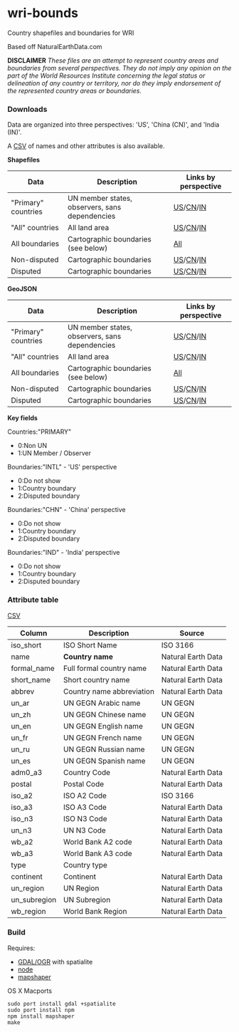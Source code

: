 # wri-bounds
Country shapefiles and boundaries for WRI

Based off NaturalEarthData.com

**DISCLAIMER** _These files are an attempt to represent country areas and boundaries from several perspectives. They do not imply any opinion on the part of the World Resources Institute concerning the legal status or delineation of any country or territory, nor do they imply endorsement of the represented country areas or boundaries._

### Downloads

Data are organized into three perspectives: 'US', 'China (CN)', and 'India (IN)'.

A [CSV](https://github.com/wri/wri-bounds/blob/master/countries.csv) of names and other attributes is also available.

**Shapefiles**

Data | Description | Links by perspective
------ | ------ | ------
"Primary" countries | UN member states, observers, sans dependencies | [US](https://github.com/wri/wri-bounds/blob/master/dist/all_primary_countries.zip?raw=true)/[CN](https://github.com/wri/wri-bounds/blob/master/dist/cn_primary_countries.zip?raw=true)/[IN](https://github.com/wri/wri-bounds/blob/master/dist/in_primary_countries.zip?raw=true)
"All" countries | All land area | [US](https://github.com/wri/wri-bounds/blob/master/dist/all_countries.zip?raw=true)/[CN](https://github.com/wri/wri-bounds/blob/master/dist/cn_countries.zip?raw=true)/[IN](https://github.com/wri/wri-bounds/blob/master/dist/in_countries.zip?raw=true)
All boundaries | Cartographic boundaries (see below) | [All](https://github.com/wri/wri-bounds/blob/master/dist/all_bounds.zip?raw=true)
Non-disputed | Cartographic boundaries | [US](https://github.com/wri/wri-bounds/blob/master/dist/intl_country_bounds.zip?raw=true)/[CN](https://github.com/wri/wri-bounds/blob/master/dist/cn_country_bounds.zip?raw=true)/[IN](https://github.com/wri/wri-bounds/blob/master/dist/in_country_bounds.zip?raw=true)
Disputed | Cartographic boundaries | [US](https://github.com/wri/wri-bounds/blob/master/dist/intl_disputed_bounds.zip?raw=true)/[CN](https://github.com/wri/wri-bounds/blob/master/dist/cn_disputed_bounds.zip?raw=true)/[IN](https://github.com/wri/wri-bounds/blob/master/dist/in_disputed_bounds.zip?raw=true)

**GeoJSON**

Data | Description | Links by perspective
------ | ------ | ------
"Primary" countries | UN member states, observers, sans dependencies | [US](https://github.com/wri/wri-bounds/blob/master/dist/all_primary_countries.geojson?raw=true)/[CN](https://github.com/wri/wri-bounds/blob/master/dist/cn_primary_countries.geojson?raw=true)/[IN](https://github.com/wri/wri-bounds/blob/master/dist/in_primary_countries.geojson?raw=true)
"All" countries | All land area | [US](https://github.com/wri/wri-bounds/blob/master/dist/all_countries.geojson?raw=true)/[CN](https://github.com/wri/wri-bounds/blob/master/dist/cn_countries.geojson?raw=true)/[IN](https://github.com/wri/wri-bounds/blob/master/dist/in_countries.geojson?raw=true)
All boundaries | Cartographic boundaries (see below) | [All](https://github.com/wri/wri-bounds/blob/master/dist/all_bounds.geojson?raw=true)
Non-disputed | Cartographic boundaries | [US](https://github.com/wri/wri-bounds/blob/master/dist/intl_country_boundaries.geojson?raw=true)/[CN](https://github.com/wri/wri-bounds/blob/master/dist/cn_country_boundaries.geojson?raw=true)/[IN](https://github.com/wri/wri-bounds/blob/master/dist/in_country_boundaries.geojson?raw=true)
Disputed | Cartographic boundaries | [US](https://github.com/wri/wri-bounds/blob/master/dist/intl_disputed_boundaries.geojson?raw=true)/[CN](https://github.com/wri/wri-bounds/blob/master/dist/cn_disputed_boundaries.geojson?raw=true)/[IN](https://github.com/wri/wri-bounds/blob/master/dist/in_disputed_boundaries.geojson?raw=true)

**Key fields**

Countries:"PRIMARY"
- 0:Non UN
- 1:UN Member / Observer

Boundaries:"INTL" - 'US' perspective
- 0:Do not show
- 1:Country boundary
- 2:Disputed boundary

Boundaries:"CHN" - 'China' perspective
- 0:Do not show
- 1:Country boundary
- 2:Disputed boundary

Boundaries:"IND" - 'India' perspective
- 0:Do not show
- 1:Country boundary
- 2:Disputed boundary

### Attribute table
[CSV](https://github.com/wri/wri-bounds/blob/master/dist/countries.csv)

Column | Description | Source
------ | ------ | ------
iso_short | ISO Short Name | ISO 3166
name | **Country name** | Natural Earth Data
formal\_name | Full formal country name | Natural Earth Data
short\_name | Short country name | Natural Earth Data
abbrev | Country name abbreviation | Natural Earth Data
un\_ar | UN GEGN Arabic name | UN GEGN
un\_zh | UN GEGN Chinese name | UN GEGN
un\_en | UN GEGN English name | UN GEGN
un\_fr | UN GEGN French name | UN GEGN
un\_ru | UN GEGN Russian name | UN GEGN
un\_es | UN GEGN Spanish name | UN GEGN
adm0\_a3 | Country Code | Natural Earth Data
postal | Postal Code | Natural Earth Data
iso\_a2 | ISO A2 Code | ISO 3166
iso\_a3 | ISO A3 Code | Natural Earth Data
iso\_n3 | ISO N3 Code | Natural Earth Data
un\_n3 | UN N3 Code | Natural Earth Data
wb\_a2 | World Bank A2 code | Natural Earth Data
wb\_a3 | World Bank A3 code | Natural Earth Data
type | Country type |
continent | Continent | Natural Earth Data
un\_region | UN Region | Natural Earth Data
un\_subregion | UN Subregion | Natural Earth Data
wb\_region | World Bank Region | Natural Earth Data

### Build

Requires:
 - [GDAL/OGR](http://www.gdal.org/index.html) with spatialite
 - [node](http://nodejs.org)
 - [mapshaper](http://mapshaper.org)

OS X Macports
```
sudo port install gdal +spatialite
sudo port install npm
npm install mapshaper
make
```
